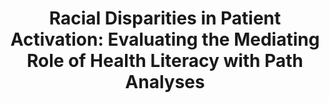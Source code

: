 ---
name: "Racial Disparities In Patient Activation Evaluating"
title: "Racial Disparities in Patient Activation: Evaluating the Mediating Role of Health Literacy with Path Analyses"
project: null
event: "Patient Education and Counseling"
authors:
- name: "Gwynn, K."
- name: "Winter, M."
- name: "Cabral, H."
- name: "Wolf, M."
- name: "Hanchate, A."
- name: "Henault, L."
- name: "Waite, K."
- name: "Bickmore, T."
- name: "Paasche-Orlow, M."
year: 2016
resources: null
external_url: null
draft: false 
headless: true
---